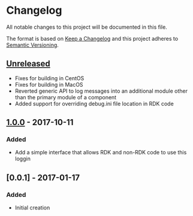 # Changelog
All notable changes to this project will be documented in this file.

The format is based on [Keep a Changelog](http://keepachangelog.com/en/1.0.0/)
and this project adheres to [Semantic Versioning](http://semver.org/spec/v2.0.0.html).

## [Unreleased]
- Fixes for building in CentOS
- Fixes for building in MacOS
- Reverted generic API to log messages into an additional module other than the primary module of a component
- Added support for overriding debug.ini file location in RDK code

## [1.0.0] - 2017-10-11
### Added
- Add a simple interface that allows RDK and non-RDK code to use this loggin

## [0.0.1] - 2017-01-17
### Added
- Initial creation

[Unreleased]: https://github.com/Comcast/cimplog/compare/1.0.0...HEAD
[1.0.0]: https://github.com/Comcast/cimplog/compare/0.0.1...1.0.0
